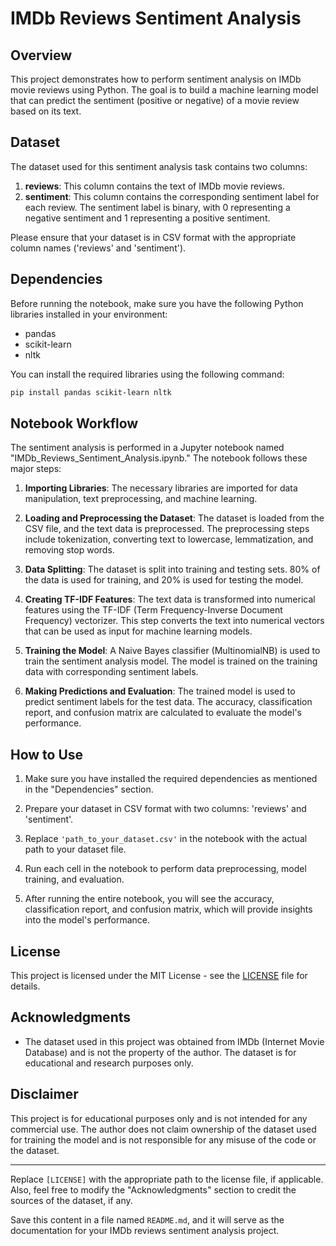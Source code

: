 
# IMDb Reviews Sentiment Analysis

## Overview

This project demonstrates how to perform sentiment analysis on IMDb movie reviews using Python. The goal is to build a machine learning model that can predict the sentiment (positive or negative) of a movie review based on its text.

## Dataset

The dataset used for this sentiment analysis task contains two columns:

1. **reviews**: This column contains the text of IMDb movie reviews.
2. **sentiment**: This column contains the corresponding sentiment label for each review. The sentiment label is binary, with 0 representing a negative sentiment and 1 representing a positive sentiment.

Please ensure that your dataset is in CSV format with the appropriate column names ('reviews' and 'sentiment').

## Dependencies

Before running the notebook, make sure you have the following Python libraries installed in your environment:

- pandas
- scikit-learn
- nltk

You can install the required libraries using the following command:

```bash
pip install pandas scikit-learn nltk
```

## Notebook Workflow

The sentiment analysis is performed in a Jupyter notebook named "IMDb_Reviews_Sentiment_Analysis.ipynb." The notebook follows these major steps:

1. **Importing Libraries**: The necessary libraries are imported for data manipulation, text preprocessing, and machine learning.

2. **Loading and Preprocessing the Dataset**: The dataset is loaded from the CSV file, and the text data is preprocessed. The preprocessing steps include tokenization, converting text to lowercase, lemmatization, and removing stop words.

3. **Data Splitting**: The dataset is split into training and testing sets. 80% of the data is used for training, and 20% is used for testing the model.

4. **Creating TF-IDF Features**: The text data is transformed into numerical features using the TF-IDF (Term Frequency-Inverse Document Frequency) vectorizer. This step converts the text into numerical vectors that can be used as input for machine learning models.

5. **Training the Model**: A Naive Bayes classifier (MultinomialNB) is used to train the sentiment analysis model. The model is trained on the training data with corresponding sentiment labels.

6. **Making Predictions and Evaluation**: The trained model is used to predict sentiment labels for the test data. The accuracy, classification report, and confusion matrix are calculated to evaluate the model's performance.

## How to Use

1. Make sure you have installed the required dependencies as mentioned in the "Dependencies" section.

2. Prepare your dataset in CSV format with two columns: 'reviews' and 'sentiment'.

3. Replace `'path_to_your_dataset.csv'` in the notebook with the actual path to your dataset file.

4. Run each cell in the notebook to perform data preprocessing, model training, and evaluation.

5. After running the entire notebook, you will see the accuracy, classification report, and confusion matrix, which will provide insights into the model's performance.

## License

This project is licensed under the MIT License - see the [LICENSE](LICENSE) file for details.

## Acknowledgments

- The dataset used in this project was obtained from IMDb (Internet Movie Database) and is not the property of the author. The dataset is for educational and research purposes only.

## Disclaimer

This project is for educational purposes only and is not intended for any commercial use. The author does not claim ownership of the dataset used for training the model and is not responsible for any misuse of the code or the dataset.

---
Replace `[LICENSE]` with the appropriate path to the license file, if applicable. Also, feel free to modify the "Acknowledgments" section to credit the sources of the dataset, if any.

Save this content in a file named `README.md`, and it will serve as the documentation for your IMDb reviews sentiment analysis project.
